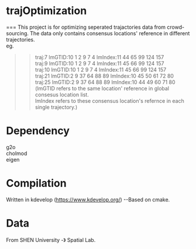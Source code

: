 # trajOptimization
===
This project is for optimizing seperated trajactories data from crowd-sourcing. The data only contains consensus locations' reference in different trajectories.<br>
eg. <br>
>>traj:7	lmGTID:10 1 2 9 7 4	lmIndex:11 44 65 99 124 157<br>
>>traj:9	lmGTID:10 1 2 9 7 4	lmIndex:11 45 66 99 124 157<br>
>>traj:10	lmGTID:10 1 2 9 7 4	lmIndex:11 45 66 99 124 157<br>
>>traj:21	lmGTID:2 9 37 64 88 89	lmIndex:10 45 50 61 72 80<br>
>>traj:25	lmGTID:2 9 37 64 88 89	lmIndex:10 44 49 60 71 80<br>
>>(lmGTID refers to the same location' reference in global consesus location list.<br>
>>lmIndex refers to these consensus location's refernce in each single trajectory.)<br>
     
# Dependency
g2o<br>
cholmod<br>
eigen<br>
  
# Compilation
Written in kdevelop (https://www.kdevelop.org/) --Based on cmake.<br>
  
# Data
From SHEN University -》 Spatial Lab.<br>

